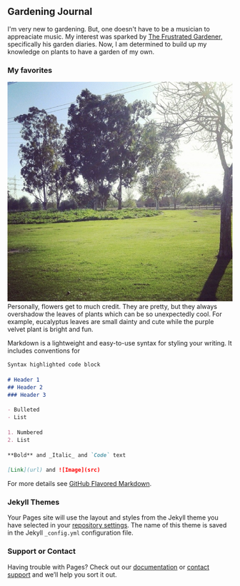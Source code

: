 ## Gardening Journal

I'm very new to gardening. But, one doesn't have to be a musician to appreaciate music. My interest was sparked by [The Frustrated Gardener,](https://frustratedgardener.com/) specifically his garden diaries. Now, I am determined to build up my knowledge on plants to have a garden of my own. 



### My favorites
![Image](IMG_4930.jpg)
Personally, flowers get to much credit. They are pretty, but they always overshadow the leaves of plants which can be so unexpectedly cool. For example, eucalyptus leaves are small dainty and cute while the purple velvet plant is bright and fun.  

Markdown is a lightweight and easy-to-use syntax for styling your writing. It includes conventions for

```markdown
Syntax highlighted code block

# Header 1
## Header 2
### Header 3

- Bulleted
- List

1. Numbered
2. List

**Bold** and _Italic_ and `Code` text

[Link](url) and ![Image](src)
```

For more details see [GitHub Flavored Markdown](https://guides.github.com/features/mastering-markdown/).

### Jekyll Themes

Your Pages site will use the layout and styles from the Jekyll theme you have selected in your [repository settings](https://github.com/dan1elav/Florapedia/settings). The name of this theme is saved in the Jekyll `_config.yml` configuration file.

### Support or Contact

Having trouble with Pages? Check out our [documentation](https://docs.github.com/categories/github-pages-basics/) or [contact support](https://github.com/contact) and we’ll help you sort it out.
